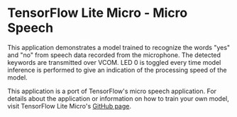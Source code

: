 # TensorFlow Lite Micro - Micro Speech

This application demonstrates a model trained to recognize the words "yes" and
"no" from speech data recorded from the microphone. The detected keywords are
transmitted over VCOM. LED 0 is toggled every time model inference is performed
to give an indication of the processing speed of the model.

This application is a port of TensorFlow's micro speech application. For details 
about the application or information on how to train your own model, visit 
TensorFlow Lite Micro's [GitHub page](https://github.com/tensorflow/tflite-micro/tree/3e190e5389be49c94475e509452bdae245bd4fa6/tensorflow/lite/micro/examples/micro_speech).
